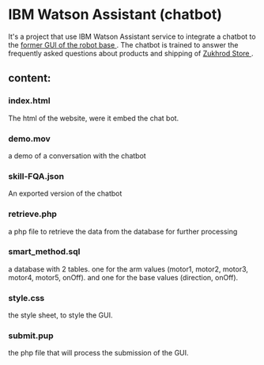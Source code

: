 # IBM Watson Assistant (chatbot) 
It's a project that use IBM Watson Assistant service to integrate a chatbot to the [former GUI of the robot base ](https://github.com/FatimahJabr/robot_base_GUI). The chatbot is trained to answer the frequently asked questions about products and shipping of [Zukhrod Store ](https://salla.sa/zukhrofstore/).

## content:

### index.html 
The html of the website, were it embed the chat bot. 

### demo.mov
a demo of a conversation with the chatbot

### skill-FQA.json
An exported version of the chatbot

### retrieve.php
a php file to retrieve the data from the database for further processing 

### smart_method.sql 
a database with 2 tables. one for the arm values (motor1, motor2, motor3, motor4, motor5, onOff).
and one for the base values (direction, onOff).

### style.css
the style sheet, to style the GUI.

### submit.pup
the php file that will process the submission of the GUI. 

